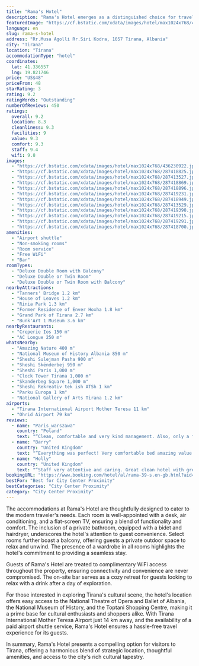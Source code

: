 ```yaml
---
title: "Rama's Hotel"
description: "Rama's Hotel emerges as a distinguished choice for travelers seeking a blend of comfort and convenience in the heart of Tirana."
featuredImage: "https://cf.bstatic.com/xdata/images/hotel/max1024x768/436230922.jpg?k=bd60e644b02d4868c2c995f6fd6acbc95492cdc19df9386dba387265c3d5f77f&o=&hp=1"
language: en
slug: rama-s-hotel
address: "Rr.Musa Agolli Rr.Siri Kodra, 1057 Tirana, Albania"
city: "Tirana"
location: "Tirana"
accommodationType: "hotel"
coordinates:
  lat: 41.336557
  lng: 19.821746
price: "US$48"
priceFrom: 48
starRating: 3
rating: 9.2
ratingWords: "Outstanding"
numberOfReviews: 450
ratings:
  overall: 9.2
  location: 8.3
  cleanliness: 9.3
  facilities: 9
  value: 9.3
  comfort: 9.3
  staff: 9.4
  wifi: 9.8
images:
  - "https://cf.bstatic.com/xdata/images/hotel/max1024x768/436230922.jpg?k=bd60e644b02d4868c2c995f6fd6acbc95492cdc19df9386dba387265c3d5f77f&o=&hp=1"
  - "https://cf.bstatic.com/xdata/images/hotel/max1024x768/287418825.jpg?k=cd28c7c55896c7d025b0a7aad32ab26951bcc84353ce2601fb582acf3f331d2f&o=&hp=1"
  - "https://cf.bstatic.com/xdata/images/hotel/max1024x768/287413527.jpg?k=d817de702f7330fcf32980d8f34b4f25edf935718f00bf0d6ecc04f5a99630c4&o=&hp=1"
  - "https://cf.bstatic.com/xdata/images/hotel/max1024x768/287418869.jpg?k=c9f400143f9db60f39928e3dbb55f865b71eb52bfc5f50a65b82c09edd9182f5&o=&hp=1"
  - "https://cf.bstatic.com/xdata/images/hotel/max1024x768/287418896.jpg?k=9bb7e2aad59565ccaece1209694f1fb6cb0ce9e649d2428a14d69d7a3208d179&o=&hp=1"
  - "https://cf.bstatic.com/xdata/images/hotel/max1024x768/287419231.jpg?k=c53cb2fb02d3c08082ae696544bbf68e72b4d901238ef409ceb1c8f37c63ddfd&o=&hp=1"
  - "https://cf.bstatic.com/xdata/images/hotel/max1024x768/287418949.jpg?k=36b9c1d730e52ed7b8e0d4ea188cfa1b5f755632058ec0a620980662c7acae65&o=&hp=1"
  - "https://cf.bstatic.com/xdata/images/hotel/max1024x768/287413529.jpg?k=051a3a9497e4e57605ccd33b743d3ee4e62489d3c0ad09154474d50a1ec4a7e8&o=&hp=1"
  - "https://cf.bstatic.com/xdata/images/hotel/max1024x768/287419398.jpg?k=65fd234559470e9e41019c0d0cbd050a3bcb745ba9f3425bd385f8cbcf52988d&o=&hp=1"
  - "https://cf.bstatic.com/xdata/images/hotel/max1024x768/287419215.jpg?k=ede46fe57ec5adabf9fb9042823ea701dc2e07776b30d00cc95fb6fdfb2ab043&o=&hp=1"
  - "https://cf.bstatic.com/xdata/images/hotel/max1024x768/287419291.jpg?k=d15f96d61d3e992115970526139ea937675ac05c226ecf0062f9e8b603624133&o=&hp=1"
  - "https://cf.bstatic.com/xdata/images/hotel/max1024x768/287418700.jpg?k=909d12f94bd4dfeb6e5ddfb36801d20cf37c86271372b0f49e73b329bfb90235&o=&hp=1"
amenities:
  - "Airport shuttle"
  - "Non-smoking rooms"
  - "Room service"
  - "Free WiFi"
  - "Bar"
roomTypes:
  - "Deluxe Double Room with Balcony"
  - "Deluxe Double or Twin Room"
  - "Deluxe Double or Twin Room with Balcony"
nearbyAttractions:
  - "Tanners' Bridge 1.2 km"
  - "House of Leaves 1.2 km"
  - "Rinia Park 1.3 km"
  - "Former Residence of Enver Hoxha 1.8 km"
  - "Grand Park of Tirana 2.7 km"
  - "Bunk'Art 1 Museum 3.6 km"
nearbyRestaurants:
  - "Creperie Ios 150 m"
  - "AC Longue 250 m"
whatsNearby:
  - "Amazing Nature 400 m"
  - "National Museum of History Albania 850 m"
  - "Sheshi Sulejman Pasha 900 m"
  - "Sheshi Skënderbej 950 m"
  - "Sheshi Paris 1,000 m"
  - "Clock Tower Tirana 1,000 m"
  - "Skanderbeg Square 1,000 m"
  - "Sheshi Rekreativ tek ish ATSh 1 km"
  - "Parku Europa 1 km"
  - "National Gallery of Arts Tirana 1.2 km"
airports:
  - "Tirana International Airport Mother Teresa 11 km"
  - "Ohrid Airport 79 km"
reviews:
  - name: "Paris_warszawa"
    country: "Poland"
    text: "“Clean, comfortable and very kind management. Also, only a few minutes walk to the city center.”"
  - name: "Barry"
    country: "United Kingdom"
    text: "“Everything was perfect! Very comfortable bed amazing value for money, lovely staff.”"
  - name: "Holly"
    country: "United Kingdom"
    text: "“Staff very attentive and caring. Great clean hotel with great size room and beautiful bathroom.”"
bookingURL: "https://www.booking.com/hotel/al/rama-39-s.en-gb.html?aid=8035640"
bestFor: "Best for City Center Proximity"
bestCategories: "City Center Proximity"
category: "City Center Proximity"
---
```


The accommodations at Rama's Hotel are thoughtfully designed to cater to the modern traveler's needs. Each room is well-appointed with a desk, air conditioning, and a flat-screen TV, ensuring a blend of functionality and comfort. The inclusion of a private bathroom, equipped with a bidet and hairdryer, underscores the hotel's attention to guest convenience. Select rooms further boast a balcony, offering guests a private outdoor space to relax and unwind. The presence of a wardrobe in all rooms highlights the hotel's commitment to providing a seamless stay.

Guests of Rama's Hotel are treated to complimentary WiFi access throughout the property, ensuring connectivity and convenience are never compromised. The on-site bar serves as a cozy retreat for guests looking to relax with a drink after a day of exploration.

For those interested in exploring Tirana's cultural scene, the hotel's location offers easy access to the National Theatre of Opera and Ballet of Albania, the National Museum of History, and the Toptani Shopping Centre, making it a prime base for cultural enthusiasts and shoppers alike. With Tirana International Mother Teresa Airport just 14 km away, and the availability of a paid airport shuttle service, Rama's Hotel ensures a hassle-free travel experience for its guests.

In summary, Rama's Hotel presents a compelling option for visitors to Tirana, offering a harmonious blend of strategic location, thoughtful amenities, and access to the city's rich cultural tapestry.